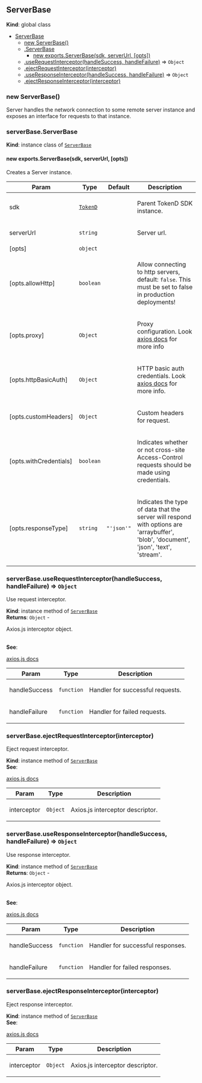 <a name="ServerBase"></a>

## ServerBase
**Kind**: global class  

* [ServerBase](#ServerBase)
    * [new ServerBase()](#new_ServerBase_new)
    * [.ServerBase](#ServerBase+ServerBase)
        * [new exports.ServerBase(sdk, serverUrl, [opts])](#new_ServerBase+ServerBase_new)
    * [.useRequestInterceptor(handleSuccess, handleFailure)](#ServerBase+useRequestInterceptor) ⇒ <code>Object</code>
    * [.ejectRequestInterceptor(interceptor)](#ServerBase+ejectRequestInterceptor)
    * [.useResponseInterceptor(handleSuccess, handleFailure)](#ServerBase+useResponseInterceptor) ⇒ <code>Object</code>
    * [.ejectResponseInterceptor(interceptor)](#ServerBase+ejectResponseInterceptor)

<a name="new_ServerBase_new"></a>

### new ServerBase()
<p>Server handles the network connection to some remote server
instance and exposes an interface for requests to that instance.</p>

<a name="ServerBase+ServerBase"></a>

### serverBase.ServerBase
**Kind**: instance class of [<code>ServerBase</code>](#ServerBase)  
<a name="new_ServerBase+ServerBase_new"></a>

#### new exports.ServerBase(sdk, serverUrl, [opts])
<p>Creates a Server instance.</p>


| Param | Type | Default | Description |
| --- | --- | --- | --- |
| sdk | [<code>TokenD</code>](#TokenD) |  | <p>Parent TokenD SDK instance.</p> |
| serverUrl | <code>string</code> |  | <p>Server url.</p> |
| [opts] | <code>object</code> |  |  |
| [opts.allowHttp] | <code>boolean</code> |  | <p>Allow connecting to http servers, default: <code>false</code>. This must be set to false in production deployments!</p> |
| [opts.proxy] | <code>Object</code> |  | <p>Proxy configuration. Look <a href="https://github.com/axios/axios#request-config">axios docs</a> for more info</p> |
| [opts.httpBasicAuth] | <code>Object</code> |  | <p>HTTP basic auth credentials. Look <a href="https://github.com/axios/axios#request-config">axios docs</a> for more info.</p> |
| [opts.customHeaders] | <code>Object</code> |  | <p>Custom headers for request.</p> |
| [opts.withCredentials] | <code>boolean</code> |  | <p>Indicates whether or not cross-site Access-Control requests should be made using credentials.</p> |
| [opts.responseType] | <code>string</code> | <code>&quot;&#x27;json&#x27;&quot;</code> | <p>Indicates the type of data that the server will respond with options are 'arraybuffer', 'blob', 'document', 'json', 'text', 'stream'.</p> |

<a name="ServerBase+useRequestInterceptor"></a>

### serverBase.useRequestInterceptor(handleSuccess, handleFailure) ⇒ <code>Object</code>
<p>Use request interceptor.</p>

**Kind**: instance method of [<code>ServerBase</code>](#ServerBase)  
**Returns**: <code>Object</code> - <p>Axios.js interceptor object.</p>  
**See**: <p><a href="https://github.com/axios/axios#interceptors">axios.js docs</a></p>  

| Param | Type | Description |
| --- | --- | --- |
| handleSuccess | <code>function</code> | <p>Handler for successful requests.</p> |
| handleFailure | <code>function</code> | <p>Handler for failed requests.</p> |

<a name="ServerBase+ejectRequestInterceptor"></a>

### serverBase.ejectRequestInterceptor(interceptor)
<p>Eject request interceptor.</p>

**Kind**: instance method of [<code>ServerBase</code>](#ServerBase)  
**See**: <p><a href="https://github.com/axios/axios#interceptors">axios.js docs</a></p>  

| Param | Type | Description |
| --- | --- | --- |
| interceptor | <code>Object</code> | <p>Axios.js interceptor descriptor.</p> |

<a name="ServerBase+useResponseInterceptor"></a>

### serverBase.useResponseInterceptor(handleSuccess, handleFailure) ⇒ <code>Object</code>
<p>Use response interceptor.</p>

**Kind**: instance method of [<code>ServerBase</code>](#ServerBase)  
**Returns**: <code>Object</code> - <p>Axios.js interceptor object.</p>  
**See**: <p><a href="https://github.com/axios/axios#interceptors">axios.js docs</a></p>  

| Param | Type | Description |
| --- | --- | --- |
| handleSuccess | <code>function</code> | <p>Handler for successful responses.</p> |
| handleFailure | <code>function</code> | <p>Handler for failed responses.</p> |

<a name="ServerBase+ejectResponseInterceptor"></a>

### serverBase.ejectResponseInterceptor(interceptor)
<p>Eject response interceptor.</p>

**Kind**: instance method of [<code>ServerBase</code>](#ServerBase)  
**See**: <p><a href="https://github.com/axios/axios#interceptors">axios.js docs</a></p>  

| Param | Type | Description |
| --- | --- | --- |
| interceptor | <code>Object</code> | <p>Axios.js interceptor descriptor.</p> |

